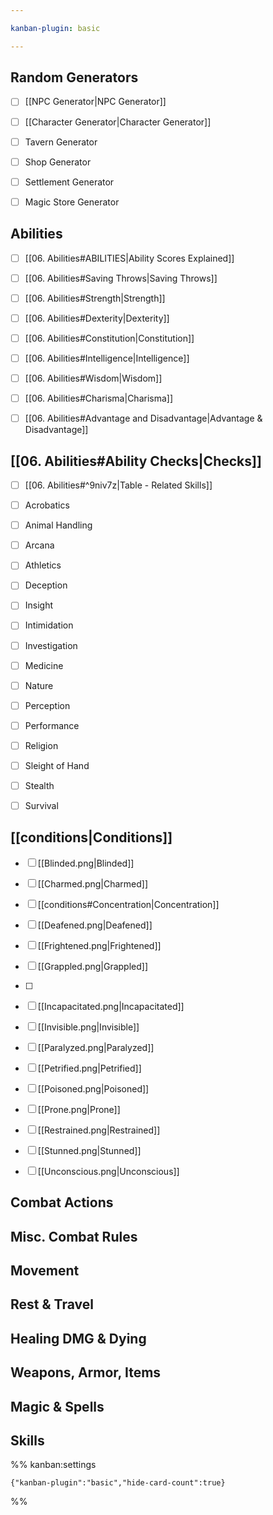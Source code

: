 ```yaml
---

kanban-plugin: basic

---
```


## Random Generators

- [ ] [[NPC Generator|NPC Generator]]
- [ ] [[Character Generator|Character Generator]]
- [ ] Tavern Generator
- [ ] Shop Generator
- [ ] Settlement Generator
- [ ] Magic Store Generator


## Abilities

- [ ] [[06. Abilities#ABILITIES|Ability Scores Explained]]
- [ ] [[06. Abilities#Saving Throws|Saving Throws]]
- [ ] [[06. Abilities#Strength|Strength]]
- [ ] [[06. Abilities#Dexterity|Dexterity]]
- [ ] [[06. Abilities#Constitution|Constitution]]
- [ ] [[06. Abilities#Intelligence|Intelligence]]
- [ ] [[06. Abilities#Wisdom|Wisdom]]
- [ ] [[06. Abilities#Charisma|Charisma]]
- [ ] [[06. Abilities#Advantage and Disadvantage|Advantage & Disadvantage]]


## [[06. Abilities#Ability Checks|Checks]]

- [ ] [[06. Abilities#^9niv7z|Table - Related Skills]]
- [ ] Acrobatics
- [ ] Animal Handling
- [ ] Arcana
- [ ] Athletics
- [ ] Deception
- [ ] Insight
- [ ] Intimidation
- [ ] Investigation
- [ ] Medicine
- [ ] Nature
- [ ] Perception
- [ ] Performance
- [ ] Religion
- [ ] Sleight of Hand
- [ ] Stealth
- [ ] Survival


## [[conditions|Conditions]]

- [ ] [[Blinded.png|Blinded]]
- [ ] [[Charmed.png|Charmed]]
- [ ] [[conditions#Concentration|Concentration]]
- [ ] [[Deafened.png|Deafened]]
- [ ] [[Frightened.png|Frightened]]
- [ ] [[Grappled.png|Grappled]]
- [ ] 
- [ ] [[Incapacitated.png|Incapacitated]]
- [ ] [[Invisible.png|Invisible]]
- [ ] [[Paralyzed.png|Paralyzed]]
- [ ] [[Petrified.png|Petrified]]
- [ ] [[Poisoned.png|Poisoned]]
- [ ] [[Prone.png|Prone]]
- [ ] [[Restrained.png|Restrained]]
- [ ] [[Stunned.png|Stunned]]
- [ ] [[Unconscious.png|Unconscious]]


## Combat Actions



## Misc. Combat Rules



## Movement



## Rest & Travel



## Healing DMG & Dying



## Weapons, Armor, Items



## Magic & Spells



## Skills





%% kanban:settings
```
{"kanban-plugin":"basic","hide-card-count":true}
```
%%
